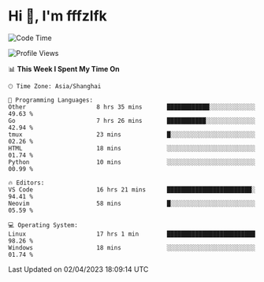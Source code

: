# Hi 👋, I'm fffzlfk

<!--START_SECTION:waka-->
![Code Time](http://img.shields.io/badge/Code%20Time-135%20hrs%2016%20mins-blue)

![Profile Views](http://img.shields.io/badge/Profile%20Views-0-blue)

📊 **This Week I Spent My Time On** 

```text
🕑︎ Time Zone: Asia/Shanghai

💬 Programming Languages: 
Other                    8 hrs 35 mins       ████████████░░░░░░░░░░░░░   49.63 % 
Go                       7 hrs 26 mins       ███████████░░░░░░░░░░░░░░   42.94 % 
tmux                     23 mins             █░░░░░░░░░░░░░░░░░░░░░░░░   02.26 % 
HTML                     18 mins             ░░░░░░░░░░░░░░░░░░░░░░░░░   01.74 % 
Python                   10 mins             ░░░░░░░░░░░░░░░░░░░░░░░░░   00.99 % 

🔥 Editors: 
VS Code                  16 hrs 21 mins      ████████████████████████░   94.41 % 
Neovim                   58 mins             █░░░░░░░░░░░░░░░░░░░░░░░░   05.59 % 

💻 Operating System: 
Linux                    17 hrs 1 min        █████████████████████████   98.26 % 
Windows                  18 mins             ░░░░░░░░░░░░░░░░░░░░░░░░░   01.74 % 
```


 Last Updated on 02/04/2023 18:09:14 UTC
<!--END_SECTION:waka-->
